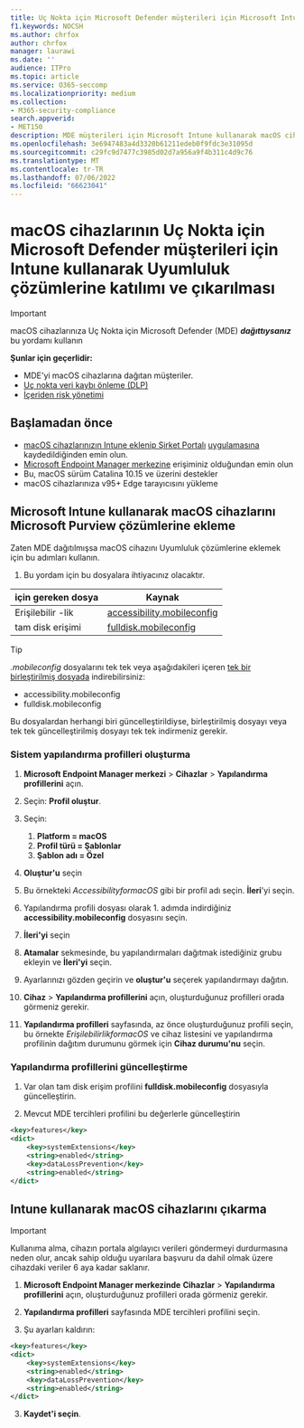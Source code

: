 ```yaml
---
title: Uç Nokta için Microsoft Defender müşterileri için Microsoft Intune kullanarak macOS cihazlarını Uyumluluk çözümlerine ekleme ve çıkarma
f1.keywords: NOCSH
ms.author: chrfox
author: chrfox
manager: laurawi
ms.date: ''
audience: ITPro
ms.topic: article
ms.service: O365-seccomp
ms.localizationpriority: medium
ms.collection:
- M365-security-compliance
search.appverid:
- MET150
description: MDE müşterileri için Microsoft Intune kullanarak macOS cihazlarını Microsoft Purview çözümlerine ekleme ve çıkarma hakkında bilgi edinin
ms.openlocfilehash: 3e6947483a4d3320b61211edeb0f9fdc3e31095d
ms.sourcegitcommit: c29fc9d7477c3985d02d7a956a9f4b311c4d9c76
ms.translationtype: MT
ms.contentlocale: tr-TR
ms.lasthandoff: 07/06/2022
ms.locfileid: "66623041"
---
```

# <a name="onboard-and-offboard-macos-devices-into-compliance-solutions-using-intune-for-microsoft-defender-for-endpoint-customers"></a>macOS cihazlarının Uç Nokta için Microsoft Defender müşterileri için Intune kullanarak Uyumluluk çözümlerine katılımı ve çıkarılması

> [!IMPORTANT]
> macOS cihazlarınıza Uç Nokta için Microsoft Defender (MDE) ***dağıttıysanız*** bu yordamı kullanın

**Şunlar için geçerlidir:**

- MDE'yi macOS cihazlarına dağıtan müşteriler.
- [Uç nokta veri kaybı önleme (DLP)](./endpoint-dlp-learn-about.md)
- [İçeriden risk yönetimi](insider-risk-management.md)


## <a name="before-you-begin"></a>Başlamadan önce

- [macOS cihazlarınızın Intune eklenip Şirket Portalı](/mem/intune/fundamentals/deployment-guide-platform-macos) [uygulamasına](/mem/intune/user-help/enroll-your-device-in-intune-macos-cp) kaydedildiğinden emin olun. 
- [Microsoft Endpoint Manager merkezine](https://endpoint.microsoft.com/#home) erişiminiz olduğundan emin olun
- Bu, macOS sürüm Catalina 10.15 ve üzerini destekler
- macOS cihazlarınıza v95+ Edge tarayıcısını yükleme 

## <a name="onboard-macos-devices-into-microsoft-purview-solutions-using-microsoft-intune"></a>Microsoft Intune kullanarak macOS cihazlarını Microsoft Purview çözümlerine ekleme

Zaten MDE dağıtılmışsa macOS cihazını Uyumluluk çözümlerine eklemek için bu adımları kullanın.

1. Bu yordam için bu dosyalara ihtiyacınız olacaktır.

|için gereken dosya |Kaynak |
|---------|---------|
|Erişilebilir -lik |[accessibility.mobileconfig](https://github.com/microsoft/mdatp-xplat/blob/master/macos/mobileconfig/profiles/accessibility.mobileconfig)|
tam disk erişimi     |[fulldisk.mobileconfig](https://github.com/microsoft/mdatp-xplat/blob/master/macos/mobileconfig/profiles/fulldisk.mobileconfig)|

> [!TIP]
> *.mobileconfig* dosyalarını tek tek veya aşağıdakileri içeren [tek bir birleştirilmiş dosyada](https://github.com/microsoft/mdatp-xplat/blob/master/macos/mobileconfig/combined/mdatp-nokext.mobileconfig) indirebilirsiniz:
> - accessibility.mobileconfig
> - fulldisk.mobileconfig
> 
>
>Bu dosyalardan herhangi biri güncelleştirildiyse, birleştirilmiş dosyayı veya tek tek güncelleştirilmiş dosyayı tek tek indirmeniz gerekir.

### <a name="create-system-configuration-profiles"></a>Sistem yapılandırma profilleri oluşturma

1. **Microsoft Endpoint Manager merkezi** > **Cihazlar** > **Yapılandırma profillerini** açın.

1. Seçin: **Profil oluştur**. 

1. Seçin:
    1. **Platform = macOS**
    1. **Profil türü = Şablonlar**
    1. **Şablon adı = Özel**

1. **Oluştur'u** seçin

1. Bu örnekteki *AccessibilityformacOS* gibi bir profil adı seçin. **İleri**'yi seçin.

1. Yapılandırma profili dosyası olarak 1. adımda indirdiğiniz **accessibility.mobileconfig** dosyasını seçin.

1. **İleri'yi** seçin

1. **Atamalar** sekmesinde, bu yapılandırmaları dağıtmak istediğiniz grubu ekleyin ve **İleri'yi** seçin.

1. Ayarlarınızı gözden geçirin ve **oluştur'u** seçerek yapılandırmayı dağıtın.

1. **Cihaz** > **Yapılandırma profillerini** açın, oluşturduğunuz profilleri orada görmeniz gerekir.

1. **Yapılandırma profilleri** sayfasında, az önce oluşturduğunuz profili seçin, bu örnekte *ErişilebilirlikformacOS* ve cihaz listesini ve yapılandırma profilinin dağıtım durumunu görmek için **Cihaz durumu'nu** seçin.

### <a name="update-configuration-profiles"></a>Yapılandırma profillerini güncelleştirme

1. Var olan tam disk erişim profilini **fulldisk.mobileconfig** dosyasıyla güncelleştirin.

1. Mevcut MDE tercihleri profilini bu değerlerle güncelleştirin
   
```xml
<key>features</key>
<dict>
    <key>systemExtensions</key>
    <string>enabled</string>
    <key>dataLossPrevention</key>
    <string>enabled</string>
</dict>
```

## <a name="offboard-macos-devices-using-intune"></a>Intune kullanarak macOS cihazlarını çıkarma

> [!IMPORTANT]
> Kullanıma alma, cihazın portala algılayıcı verileri göndermeyi durdurmasına neden olur, ancak sahip olduğu uyarılara başvuru da dahil olmak üzere cihazdaki veriler 6 aya kadar saklanır.

1. **Microsoft Endpoint Manager merkezinde** **Cihazlar** > **Yapılandırma profillerini** açın, oluşturduğunuz profilleri orada görmeniz gerekir.

2. **Yapılandırma profilleri** sayfasında MDE tercihleri profilini seçin.

1. Şu ayarları kaldırın:
   
```xml
<key>features</key>
<dict>
    <key>systemExtensions</key>
    <string>enabled</string>
    <key>dataLossPrevention</key>
    <string>enabled</string>
</dict>
```
3. **Kaydet'i seçin**.
